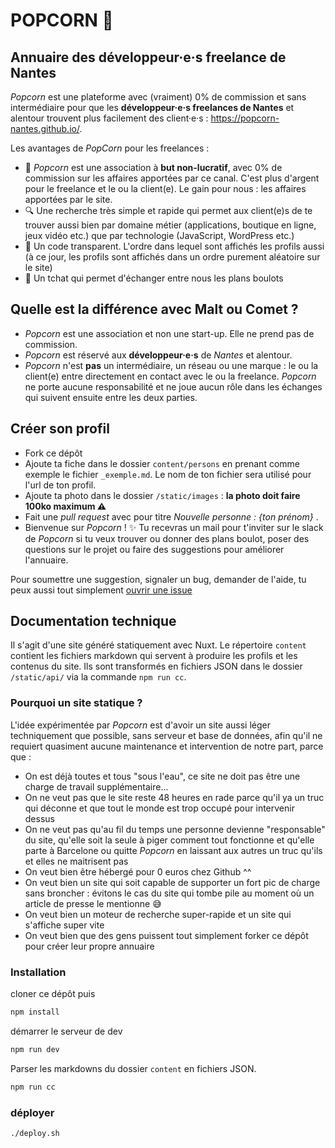 # POPCORN 🍿

## Annuaire des développeur·e·s freelance de Nantes

_Popcorn_ est une plateforme avec (vraiment) 0% de commission et sans intermédiaire pour que les **développeur·e·s freelances de Nantes** et alentour trouvent plus facilement des client·e·s : https://popcorn-nantes.github.io/.

Les avantages de _PopCorn_ pour les freelances :

- 💸 _Popcorn_ est une association à **but non-lucratif**, avec 0% de commission sur les affaires apportées par ce canal. C'est plus d'argent pour le freelance et le ou la client(e). Le gain pour nous : les affaires apportées par le site.
- 🔍 Une recherche très simple et rapide qui permet aux client(e)s de te trouver aussi bien par domaine métier (applications, boutique en ligne, jeux vidéo etc.) que par technologie (JavaScript, WordPress etc.)
- 📖 Un code transparent. L'ordre dans lequel sont affichés les profils aussi (à ce jour, les profils sont affichés dans un ordre purement aléatoire sur le site)
- 💬 Un tchat qui permet d'échanger entre nous les plans boulots

## Quelle est la différence avec Malt ou Comet ?

- _Popcorn_ est une association et non une start-up. Elle ne prend pas de commission.
- _Popcorn_ est réservé aux **développeur·e·s** de _Nantes_ et alentour.
- _Popcorn_ n'est **pas** un intermédiaire, un réseau ou une marque : le ou la client(e) entre directement en contact avec le ou la freelance. _Popcorn_ ne porte aucune responsabilité et ne joue aucun rôle dans les échanges qui suivent ensuite entre les deux parties.

## Créer son profil

- Fork ce dépôt
- Ajoute ta fiche dans le dossier `content/persons` en prenant comme exemple le fichier `_exemple.md`. Le nom de ton fichier sera utilisé pour l'url de ton profil.
- Ajoute ta photo dans le dossier `/static/images` : **la photo doit faire 100ko maximum ⚠️**
- Fait une _pull request_ avec pour titre _Nouvelle personne : {ton prénom}_ .
- Bienvenue sur _Popcorn_ ! ✨ Tu recevras un mail pour t'inviter sur le slack de _Popcorn_ si tu veux trouver ou donner des plans boulot, poser des questions sur le projet ou faire des suggestions pour améliorer l'annuaire.

Pour soumettre une suggestion, signaler un bug, demander de l'aide, tu peux aussi tout simplement [ouvrir une issue](https://github.com/popcorn-nantes/popcorn-nantes/issues/new)

## Documentation technique

Il s'agit d'une site généré statiquement avec Nuxt. Le répertoire `content` contient les fichiers markdown qui servent à produire les profils et les contenus du site. Ils sont transformés en fichiers JSON dans le dossier `/static/api/` via la commande `npm run cc`.

### Pourquoi un site statique ?

L'idée expérimentée par _Popcorn_ est d'avoir un site aussi léger techniquement que possible, sans serveur et base de données, afin qu'il ne requiert quasiment aucune maintenance et intervention de notre part, parce que :

- On est déjà toutes et tous "sous l'eau", ce site ne doit pas être une charge de travail supplémentaire...
- On ne veut pas que le site reste 48 heures en rade parce qu'il ya un truc qui déconne et que tout le monde est trop occupé pour intervenir dessus
- On ne veut pas qu'au fil du temps une personne devienne "responsable" du site, qu'elle soit la seule à piger comment tout fonctionne et qu'elle parte à Barcelone ou quitte _Popcorn_ en laissant aux autres un truc qu'ils et elles ne maitrisent pas
- On veut bien être hébergé pour 0 euros chez Github ^^
- On veut bien un site qui soit capable de supporter un fort pic de charge sans broncher : évitons le cas du site qui tombe pile au moment où un article de presse le mentionne 😅
- On veut bien un moteur de recherche super-rapide et un site qui s'affiche super vite
- On veut bien que des gens puissent tout simplement forker ce dépôt pour créer leur propre annuaire

### Installation

cloner ce dépôt puis

```sh
npm install
```

démarrer le serveur de dev

```sh
npm run dev
```

Parser les markdowns du dossier `content` en fichiers JSON.

```sh
npm run cc
```

### déployer

```sh
./deploy.sh
```
